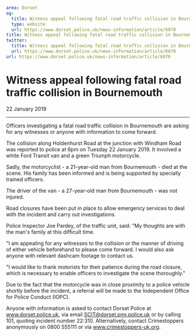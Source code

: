 ```yaml
area: Dorset
og:
  title: Witness appeal following fatal road traffic collision in Bournemouth
  type: website
  url: https://www.dorset.police.uk/news-information/article/6870
title: Witness appeal following fatal road traffic collision in Bournemouth |
twitter:
  title: Witness appeal following fatal road traffic collision in Bournemouth
  url: https://www.dorset.police.uk/news-information/article/6870
url: https://www.dorset.police.uk/news-information/article/6870
```

# Witness appeal following fatal road traffic collision in Bournemouth

22 January 2019

* * *

Officers investigating a fatal road traffic collision in Bournemouth are asking for any witnesses or anyone with information to come forward.

The collision along Holdenhurst Road at the junction with Windham Road was reported to police at 6pm on Tuesday 22 January 2019. It involved a white Ford Transit van and a green Triumph motorcycle.

Sadly, the motorcyclist - a 21-year-old man from Bournemouth - died at the scene. His family has been informed and is being supported by specially trained officers.

The driver of the van - a 27-year-old man from Bournemouth - was not injured.

Road closures have been put in place to allow emergency services to deal with the incident and carry out investigations.

Police Inspector Joe Pardey, of the traffic unit, said: "My thoughts are with the man's family at this difficult time.

"I am appealing for any witnesses to the collision or the manner of driving of either vehicle beforehand to please come forward. I would also ask anyone with relevant dashcam footage to contact us.

"I would like to thank motorists for their patience during the road closure, which is necessary to enable officers to investigate the scene thoroughly."

Due to the fact that the motorcycle was in close proximity to a police vehicle shortly before the incident, a referral will be made to the Independent Office for Police Conduct (IOPC).

Anyone with information is asked to contact Dorset Police at www.dorset.police.uk, via email SCIT@dorset.pnn.police.uk or by calling 101, quoting incident number 22:310. Alternatively, contact Crimestoppers anonymously on 0800 555111 or via www.crimestoppers-uk.org.
